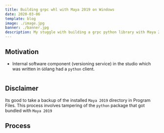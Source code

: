 ```yaml
---
title: Building grpc whl with Maya 2019 on Windows
date: 2020-03-06
template: blog
image: ./image.jpg
banner: ./banner.jpg
description: My stuggle with building a grpc python library with Maya 2019 on Windows
---
```


## Motivation

-   Internal software component (versioning service) in the studio which was written in `GO`lang had a `python` client.

```

```

## Disclaimer

Its good to take a backup of the installed `Maya 2019` directory in Program Files. This process involves tampering of the `python` package that got bundled with `Maya 2019`

## Process

```

```
